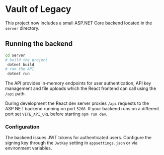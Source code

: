 # Vault of Legacy

This project now includes a small ASP.NET Core backend located in the `server` directory.

## Running the backend

```bash
cd server
# build the project
 dotnet build
# run the API
 dotnet run
```

The API provides in-memory endpoints for user authentication, API key management and file uploads which the React frontend can call using the `/api` path.

During development the React dev server proxies `/api` requests to the ASP.NET backend running on port `5266`. If your backend runs on a different port set `VITE_API_URL` before starting `npm run dev`.

### Configuration

The backend issues JWT tokens for authenticated users. Configure the signing key through the `JwtKey` setting in `appsettings.json` or via environment variables.

